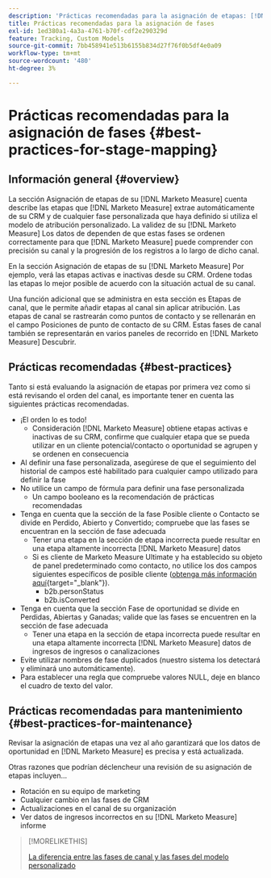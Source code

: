 ```yaml
---
description: 'Prácticas recomendadas para la asignación de etapas: [!DNL Marketo Measure] - Documentación del producto'
title: Prácticas recomendadas para la asignación de fases
exl-id: 1ed380a1-4a3a-4761-b70f-cdf2e290329d
feature: Tracking, Custom Models
source-git-commit: 7bb458941e513b6155b834d27f76f0b5df4e0a09
workflow-type: tm+mt
source-wordcount: '480'
ht-degree: 3%

---
```


# Prácticas recomendadas para la asignación de fases {#best-practices-for-stage-mapping}

## Información general {#overview}

La sección Asignación de etapas de su [!DNL Marketo Measure] cuenta describe las etapas que [!DNL Marketo Measure] extrae automáticamente de su CRM y de cualquier fase personalizada que haya definido si utiliza el modelo de atribución personalizado. La validez de su [!DNL Marketo Measure] Los datos de dependen de que estas fases se ordenen correctamente para que [!DNL Marketo Measure] puede comprender con precisión su canal y la progresión de los registros a lo largo de dicho canal.

En la sección Asignación de etapas de su [!DNL Marketo Measure] Por ejemplo, verá las etapas activas e inactivas desde su CRM. Ordene todas las etapas lo mejor posible de acuerdo con la situación actual de su canal.

Una función adicional que se administra en esta sección es Etapas de canal, que le permite añadir etapas al canal sin aplicar atribución. Las etapas de canal se rastrearán como puntos de contacto y se rellenarán en el campo Posiciones de punto de contacto de su CRM. Estas fases de canal también se representarán en varios paneles de recorrido en [!DNL Marketo Measure] Descubrir.

## Prácticas recomendadas {#best-practices}

Tanto si está evaluando la asignación de etapas por primera vez como si está revisando el orden del canal, es importante tener en cuenta las siguientes prácticas recomendadas.

* ¡El orden lo es todo!
   * Consideración [!DNL Marketo Measure] obtiene etapas activas e inactivas de su CRM, confirme que cualquier etapa que se pueda utilizar en un cliente potencial/contacto o oportunidad se agrupen y se ordenen en consecuencia
* Al definir una fase personalizada, asegúrese de que el seguimiento del historial de campos esté habilitado para cualquier campo utilizado para definir la fase
* No utilice un campo de fórmula para definir una fase personalizada
   * Un campo booleano es la recomendación de prácticas recomendadas
* Tenga en cuenta que la sección de la fase Posible cliente o Contacto se divide en Perdido, Abierto y Convertido; compruebe que las fases se encuentran en la sección de fase adecuada
   * Tener una etapa en la sección de etapa incorrecta puede resultar en una etapa altamente incorrecta [!DNL Marketo Measure] datos
   * Si es cliente de Marketo Measure Ultimate y ha establecido su objeto de panel predeterminado como contacto, no utilice los dos campos siguientes específicos de posible cliente ([obtenga más información aquí](/help/marketo-measure-ultimate/data-integrity-requirement.md){target="_blank"}).
      * b2b.personStatus
      * b2b.isConverted
* Tenga en cuenta que la sección Fase de oportunidad se divide en Perdidas, Abiertas y Ganadas; valide que las fases se encuentren en la sección de fase adecuada
   * Tener una etapa en la sección de etapa incorrecta puede resultar en una etapa altamente incorrecta [!DNL Marketo Measure] datos de ingresos de ingresos o canalizaciones
* Evite utilizar nombres de fase duplicados (nuestro sistema los detectará y eliminará uno automáticamente).
* Para establecer una regla que compruebe valores NULL, deje en blanco el cuadro de texto del valor.

## Prácticas recomendadas para mantenimiento {#best-practices-for-maintenance}

Revisar la asignación de etapas una vez al año garantizará que los datos de oportunidad en [!DNL Marketo Measure] es precisa y está actualizada.

Otras razones que podrían déclencheur una revisión de su asignación de etapas incluyen...

* Rotación en su equipo de marketing
* Cualquier cambio en las fases de CRM
* Actualizaciones en el canal de su organización
* Ver datos de ingresos incorrectos en su [!DNL Marketo Measure] informe

>[!MORELIKETHIS]
>
>[La diferencia entre las fases de canal y las fases del modelo personalizado](/help/advanced-marketo-measure-features/custom-attribution-models/custom-attribution-model-and-setup.md#the-difference-between-funnel-stages-and-custom-model-stages)
